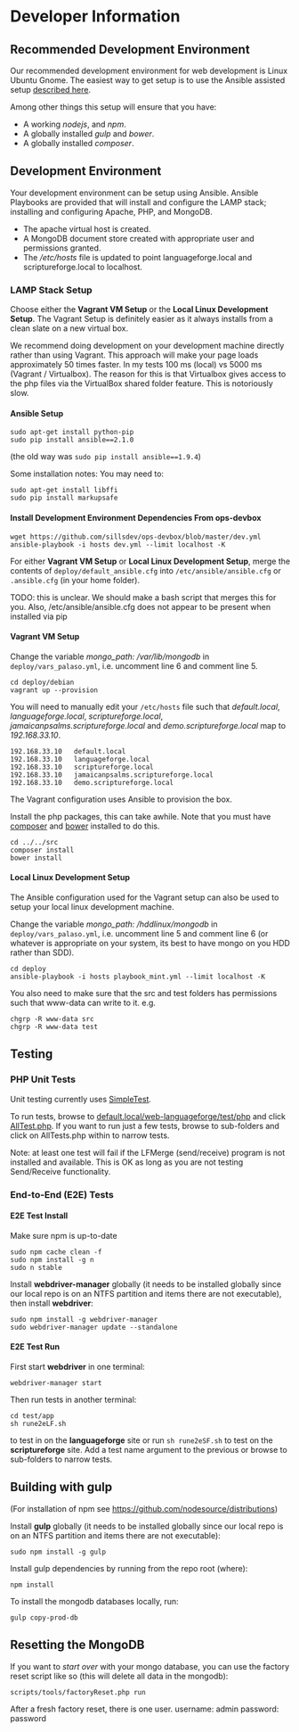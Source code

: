 # Developer Information #

## Recommended Development Environment ##

Our recommended development environment for web development is Linux Ubuntu Gnome.  The easiest way to get setup is to use the Ansible assisted setup [described here](https://github.com/sillsdev/ops-devbox).

Among other things this setup will ensure that you have:

* A working *nodejs*, and *npm*.
* A globally installed *gulp* and *bower*.
* A globally installed *composer*.

## Development Environment ##

Your development environment can be setup using Ansible.  Ansible Playbooks are provided that will install and configure the LAMP stack; installing and configuring Apache, PHP, and MongoDB.

* The apache virtual host is created.
* A MongoDB document store created with appropriate user and permissions granted.
* The */etc/hosts* file is updated to point languageforge.local and scriptureforge.local to localhost.

### LAMP Stack Setup ###
Choose either the **Vagrant VM Setup** or the **Local Linux Development Setup**.  The Vagrant Setup is definitely easier as it always installs from a clean slate on a new virtual box.

We recommend doing development on your development machine directly rather than using Vagrant.  This approach will make your page loads approximately 50 times faster.  In my tests 100 ms (local) vs 5000 ms (Vagrant / Virtualbox).  The reason for this is that Virtualbox gives access to the php files via the VirtualBox shared folder feature.  This is notoriously slow.

#### Ansible Setup ####

````
sudo apt-get install python-pip
sudo pip install ansible==2.1.0
````
(the old way was `sudo pip install ansible==1.9.4`)

Some installation notes:
You may need to:
````
sudo apt-get install libffi
sudo pip install markupsafe
````

#### Install Development Environment Dependencies From ops-devbox ####

````
wget https://github.com/sillsdev/ops-devbox/blob/master/dev.yml
ansible-playbook -i hosts dev.yml --limit localhost -K
````

For either **Vagrant VM Setup** or **Local Linux Development Setup**, merge the contents of `deploy/default_ansible.cfg` into `/etc/ansible/ansible.cfg` or `.ansible.cfg` (in your home folder).

TODO: this is unclear.  We should make a bash script that merges this for you.  Also, /etc/ansible/ansible.cfg does not appear to be present when installed via pip

#### Vagrant VM Setup ####

Change the variable *mongo_path: /var/lib/mongodb* in `deploy/vars_palaso.yml`, i.e. uncomment line 6 and comment line 5. 

````
cd deploy/debian
vagrant up --provision
````

You will need to manually edit your `/etc/hosts` file such that *default.local*, *languageforge.local*, *scriptureforge.local*, *jamaicanpsalms.scriptureforge.local* and *demo.scriptureforge.local* map to *192.168.33.10*.

````
192.168.33.10	default.local
192.168.33.10	languageforge.local
192.168.33.10	scriptureforge.local
192.168.33.10	jamaicanpsalms.scriptureforge.local
192.168.33.10	demo.scriptureforge.local
````

The Vagrant configuration uses Ansible to provision the box.

Install the php packages, this can take awhile. Note that you must have [composer](https://getcomposer.org/) and [bower](http://bower.io/) installed to do this.

```
cd ../../src
composer install
bower install
```


#### Local Linux Development Setup ####

The Ansible configuration used for the Vagrant setup can also be used to setup your local linux development machine.

Change the variable *mongo_path: /hddlinux/mongodb* in `deploy/vars_palaso.yml`, i.e. uncomment line 5 and comment line 6 (or whatever is appropriate on your system, its best to have mongo on you HDD rather than SDD). 

````
cd deploy
ansible-playbook -i hosts playbook_mint.yml --limit localhost -K
````

You also need to make sure that the src and test folders has permissions such that www-data can write to it.  e.g.
````
chgrp -R www-data src
chgrp -R www-data test
````

## Testing ##

### PHP Unit Tests ###

Unit testing currently uses [SimpleTest](http://www.simpletest.org/).

To run tests, browse to [default.local/web-languageforge/test/php](http://default.local/web-languageforge/test/php/) and click [AllTest.php](http://default.local/web-languageforge/test/php/AllTests.php). If you want to run just a few tests, browse to sub-folders and click on AllTests.php within to narrow tests.

Note: at least one test will fail if the LFMerge (send/receive) program is not installed and available.  This is OK as long as you are not testing Send/Receive functionality.

### End-to-End (E2E) Tests ###

#### E2E Test Install ####

Make sure npm is up-to-date
````
sudo npm cache clean -f
sudo npm install -g n
sudo n stable
````

Install **webdriver-manager** globally (it needs to be installed globally since our local repo is on an NTFS partition and items there are not executable), then install **webdriver**:

````
sudo npm install -g webdriver-manager
sudo webdriver-manager update --standalone
````

#### E2E Test Run ####

First start **webdriver** in one terminal:

````
webdriver-manager start
````

Then run tests in another terminal:

````
cd test/app
sh rune2eLF.sh
````
to test in on the **languageforge** site or run `sh rune2eSF.sh` to test on the **scriptureforge** site. Add a test name argument to the previous or browse to sub-folders to narrow tests.

## Building with gulp ##

(For installation of npm see https://github.com/nodesource/distributions)

Install **gulp** globally (it needs to be installed globally since our local repo is on an NTFS partition and items there are not executable):

	sudo npm install -g gulp

Install gulp dependencies by running from the repo root (where):

    npm install

To install the mongodb databases locally, run:

	gulp copy-prod-db

## Resetting the MongoDB ##

If you want to _start over_ with your mongo database, you can use the factory reset script like so (this will delete all data in the mongodb):
````
scripts/tools/factoryReset.php run
````
After a fresh factory reset, there is one user.  username: admin password: password

